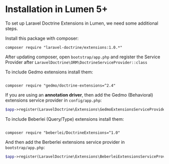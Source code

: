 # Installation in Lumen 5+

To set up Laravel Doctrine Extensions in Lumen, we need some additional steps.

Install this package with composer:

```
composer require "laravel-doctrine/extensions:1.0.*"
```

After updating composer, open `bootstrap/app.php` and register the Service Provider after `LaravelDoctrine\ORM\DoctrineServiceProvider::class`


To include Gedmo extensions install them:

```

composer require "gedmo/doctrine-extensions=^2.4"
```

If you are using an **annotation driver**, then add the Gedmo (Behavioral) extensions service provider in `config/app.php`:

```php
$app->register(LaravelDoctrine\Extensions\GedmoExtensionsServiceProvider::class),
```

To include Beberlei (Query/Type) extensions install them:

```

composer require "beberlei/DoctrineExtensions=^1.0"
```

And then add the Berberlei extensions service provider in `bootstrap/app.php`:


```php
$app->register(LaravelDoctrine\Extensions\BeberleiExtensionsServiceProvider::class),
